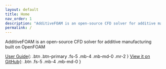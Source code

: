 ```yaml
---
layout: default
title: Home
nav_order: 1
description: "AdditiveFOAM is an open-source CFD solver for additive manufacturing built on OpenFOAM"
permalink: /
---
```


AdditiveFOAM is an open-source CFD solver for additive manufacturing built on OpenFOAM

[User Guide](docs/index.html){: .btn .btn-primary .fs-5 .mb-4 .mb-md-0 .mr-2 }
[View it on GitHub][AdditiveFOAM repo]{: .btn .fs-5 .mb-4 .mb-md-0 }

[AdditiveFOAM repo]: https://github.com/ORNL/AdditiveFOAM

